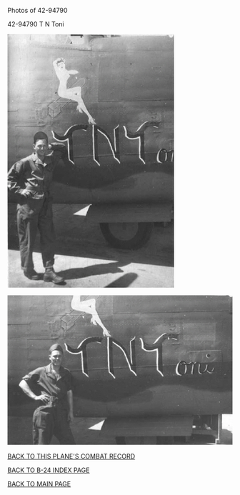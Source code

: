 
Photos of 42-94790






 




42-94790 T N Toni  
  

![](42-94790a.jpg)  
  

![](42-94790.jpg)  
  

[BACK TO THIS PLANE'S COMBAT RECORD](../b24s/42-94790.md)  

[BACK TO B-24 INDEX PAGE](../000b24s.md)  

[BACK TO MAIN PAGE](../index.md)


